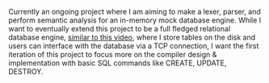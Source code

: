 Currently an ongoing project where I am aiming to make a lexer, parser, and perform semantic analysis for an in-memory mock database engine. While I want to eventually extend this project to be a full fledged relational database engine, [similar to this video](https://youtu.be/5Pc18ge9ohI?si=yqO0x9kQlstSBQu5), where I store tables on the disk and users can interface with the database via a TCP connection, I want the first iteration of this project to focus more on the compiler design & implementation with basic SQL commands like CREATE, UPDATE, DESTROY. 

